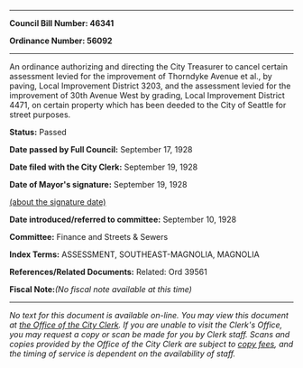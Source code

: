

********

**Council Bill Number: 46341**
   
**Ordinance Number: 56092**
********

 An ordinance authorizing and directing the City Treasurer to cancel certain assessment levied for the improvement of Thorndyke Avenue et al., by paving, Local Improvement District 3203, and the assessment levied for the improvement of 30th Avenue West by grading, Local Improvement District 4471, on certain property which has been deeded to the City of Seattle for street purposes.

**Status:** Passed
   
**Date passed by Full Council:** September 17, 1928
   
**Date filed with the City Clerk:** September 19, 1928
   
**Date of Mayor's signature:** September 19, 1928
   
[(about the signature date)](/~public/approvaldate.htm)
   
   
   
**Date introduced/referred to committee:** September 10, 1928
   
**Committee:** Finance and Streets & Sewers
   
   
**Index Terms:** ASSESSMENT, SOUTHEAST-MAGNOLIA, MAGNOLIA

**References/Related Documents:** Related: Ord 39561

**Fiscal Note:**_(No fiscal note available at this time)_
********

_No text for this document is available on-line. You may view this document at [the Office of the City Clerk](http://www.seattle.gov/leg/clerk/contactUs.htm). If you are unable to visit the Clerk's Office, you may request a copy or scan be made for you by Clerk staff. Scans and copies provided by the Office of the City Clerk are subject to [copy fees](http://clerk.seattle.gov/~public/clerkfees.htm), and the timing of service is dependent on the availability of staff._

